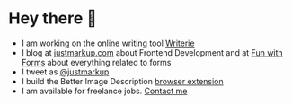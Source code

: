 # Hey there 👋

- I am working on the online writing tool [Writerie](https://app.writerie.com)
- I blog at [justmarkup.com](https://justmarkup.com) about Frontend Development and at [Fun with Forms](https://funwithforms.com) about everything related to forms
- I tweet as [@justmarkup](https://twitter.com/justmarkup)
- I build the Better Image Description [browser extension](https://www.better-image-description.com/)
- I am available for freelance jobs. [Contact me](mailto:hallo@justmarkup.com)
